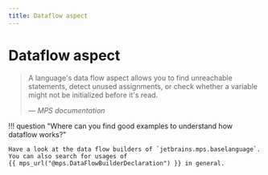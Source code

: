 ```yaml
---
title: Dataflow aspect
---
```


# Dataflow aspect

> A language's data flow aspect allows you to find unreachable statements, detect unused assignments, or check whether a variable might not be initialized before it's read.
> 
> — <cite>MPS documentation</cite>

!!! question "Where can you find good examples to understand how dataflow works?"

    Have a look at the data flow builders of `jetbrains.mps.baselanguage`. You can also search for usages of
    {{ mps_url("@mps.DataFlowBuilderDeclaration") }} in general.
